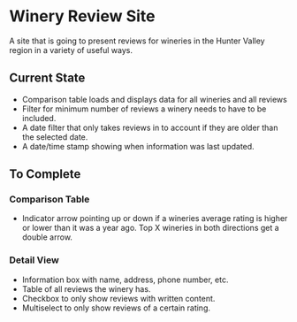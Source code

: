 # Winery Review Site

A site that is going to present reviews for wineries in the Hunter Valley region in a variety of useful ways.

## Current State

- Comparison table loads and displays data for all wineries and all reviews
- Filter for minimum number of reviews a winery needs to have to be included.
- A date filter that only takes reviews in to account if they are older than the selected date.
- A date/time stamp showing when information was last updated.

## To Complete

### Comparison Table

- Indicator arrow pointing up or down if a wineries average rating is higher or lower than it was a year ago. Top X wineries in both directions get a double arrow.

### Detail View

- Information box with name, address, phone number, etc.
- Table of all reviews the winery has.
- Checkbox to only show reviews with written content.
- Multiselect to only show reviews of a certain rating.
